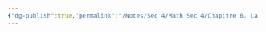 ```yaml
---
{"dg-publish":true,"permalink":"/Notes/Sec 4/Math Sec 4/Chapitre 6. La géométrie analytique/6.1 L’étude des droites/"}
---
```



